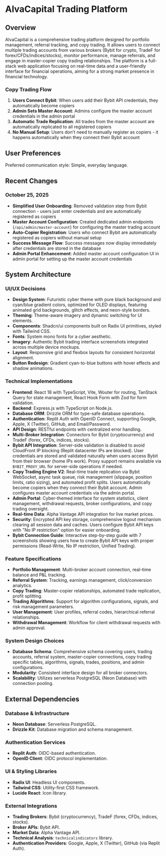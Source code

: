 # AlvaCapital Trading Platform

## Overview
AlvaCapital is a comprehensive trading platform designed for portfolio management, referral tracking, and copy trading. It allows users to connect multiple trading accounts from various brokers (Bybit for crypto, TradeF for forex/CFDs/indices/stocks), monitor performance, manage referrals, and engage in master-copier copy trading relationships. The platform is a full-stack web application focusing on real-time data and a user-friendly interface for financial operations, aiming for a strong market presence in financial technology.

### Copy Trading Flow
1. **Users Connect Bybit**: When users add their Bybit API credentials, they automatically become copiers
2. **Admin Sets Master Account**: Admins configure the master account credentials in the admin portal
3. **Automatic Trade Replication**: All trades from the master account are automatically replicated to all registered copiers
4. **No Manual Setup**: Users don't need to manually register as copiers - it happens automatically when they connect their Bybit account

## User Preferences
Preferred communication style: Simple, everyday language.

## Recent Changes
### October 25, 2025
- **Simplified User Onboarding**: Removed validation step from Bybit connection - users just enter credentials and are automatically registered as copiers
- **Master Account Configuration**: Created dedicated admin endpoints (`/api/admin/master-account`) for configuring the master trading account
- **Auto-Copier Registration**: Users who connect Bybit are automatically registered as copiers without manual setup
- **Success Message Flow**: Success messages now display immediately after credentials are stored in the database
- **Admin Portal Enhancement**: Added master account configuration UI in admin portal for setting up the master account credentials

## System Architecture

### UI/UX Decisions
- **Design System**: Futuristic cyber theme with pure black background and cyan/blue gradient colors, optimized for OLED displays, featuring animated grid backgrounds, glitch effects, and neon-style borders.
- **Theming**: Theme-aware imagery and dynamic switching for UI elements.
- **Components**: Shadcn/ui components built on Radix UI primitives, styled with Tailwind CSS.
- **Fonts**: System mono fonts for a cyber aesthetic.
- **Imagery**: Authentic Bybit trading interface screenshots integrated across multiple device mockups.
- **Layout**: Responsive grid and flexbox layouts for consistent horizontal alignment.
- **Button Redesign**: Gradient cyan-to-blue buttons with hover effects and shadow animations.

### Technical Implementations
- **Frontend**: React 18 with TypeScript, Vite, Wouter for routing, TanStack Query for state management, React Hook Form with Zod for form validation.
- **Backend**: Express.js with TypeScript on Node.js.
- **Database ORM**: Drizzle ORM for type-safe database operations.
- **Authentication**: Replit Auth with OpenID Connect, supporting Google, Apple, X (Twitter), GitHub, and Email/Password.
- **API Design**: RESTful endpoints with centralized error handling.
- **Multi-Broker Integration**: Connectors for Bybit (cryptocurrency) and TradeF (forex, CFDs, indices, stocks).
- **Bybit API Integration**: Server-side validation is disabled to avoid CloudFront IP blocking (Replit datacenter IPs are blocked). User credentials are stored and validated naturally when users access Bybit from their browser (home IPs work). Proxy support remains available via `BYBIT_PROXY_URL` for server-side operations if needed.
- **Copy Trading Engine V2**: Real-time trade replication via Bybit WebSocket, async task queue, risk management (slippage, position limits, ratio sizing), and automated profit splits. Users automatically become copiers when they connect their Bybit account. Admin configures master account credentials via the admin portal.
- **Admin Portal**: Cyber-themed interface for system statistics, client management, withdrawal requests, broker configurations, and copy trading oversight.
- **Real-time Data**: Alpha Vantage API integration for live market prices.
- **Security**: Encrypted API key storage, comprehensive logout mechanism clearing all session data and caches. Users configure Bybit API keys with "No IP restriction" option for easier onboarding.
- **Bybit Connection Guide**: Interactive step-by-step guide with 7 screenshots showing users how to create Bybit API keys with proper permissions (Read-Write, No IP restriction, Unified Trading).

### Feature Specifications
- **Portfolio Management**: Multi-broker account connection, real-time balance and P&L tracking.
- **Referral System**: Tracking, earnings management, click/conversion analytics.
- **Copy Trading**: Master-copier relationships, automated trade replication, profit splitting.
- **Trading Algorithms**: Support for algorithm configurations, signals, and risk management parameters.
- **User Management**: User profiles, referral codes, hierarchical referral relationships.
- **Withdrawal Management**: Workflow for client withdrawal requests with admin approval.

### System Design Choices
- **Database Schema**: Comprehensive schema covering users, trading accounts, referral system, master-copier connections, copy trading specific tables, algorithms, signals, trades, positions, and admin configurations.
- **Modularity**: Consistent interface design for all broker connectors.
- **Scalability**: Utilizes serverless PostgreSQL (Neon Database) with connection pooling.

## External Dependencies

### Database & Infrastructure
- **Neon Database**: Serverless PostgreSQL.
- **Drizzle Kit**: Database migration and schema management.

### Authentication Services
- **Replit Auth**: OIDC-based authentication.
- **OpenID Client**: OIDC protocol implementation.

### UI & Styling Libraries
- **Radix UI**: Headless UI components.
- **Tailwind CSS**: Utility-first CSS framework.
- **Lucide React**: Icon library.

### External Integrations
- **Trading Brokers**: Bybit (cryptocurrency), TradeF (forex, CFDs, indices, stocks).
- **Broker APIs**: Bybit API.
- **Market Data**: Alpha Vantage API.
- **Technical Analysis**: `technicalindicators` library.
- **Authentication Providers**: Google, Apple, X (Twitter), GitHub (via Replit Auth).